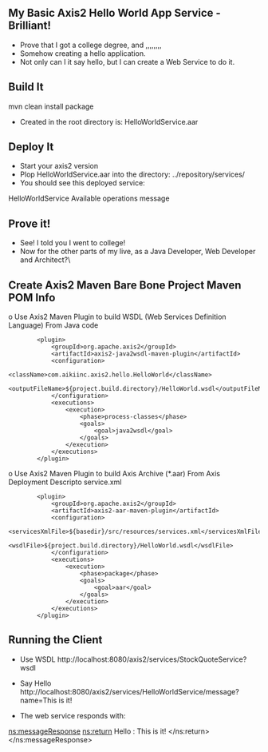 My Basic Axis2 Hello World App Service - Brilliant!
--------------------------------------------------------------
- Prove that I got a college degree, and ,,,,,,,,
- Somehow creating a hello application.
- Not only can I it say hello, but I can create a Web Service to do it.


Build It
-----------------------------
mvn clean install package

- Created in the root directory is: HelloWorldService.aar


Deploy It
--------------------

- Start your axis2 version
- Plop HelloWorldService.aar into the directory: ../repository/services/
- You should see this deployed service:

HelloWorldService
Available operations
    message


Prove it!
----------------------------------------
- See! I told you I went to college!
- Now for the other parts of my live, as a Java Developer, Web Developer and Architect?\


Create Axis2 Maven Bare Bone Project Maven POM Info
--------------------------------------------------------------------
o Use Axis2 Maven Plugin to build WSDL (Web Services Definition Language) From Java code

			<plugin>
				<groupId>org.apache.axis2</groupId>
				<artifactId>axis2-java2wsdl-maven-plugin</artifactId>
				<configuration>
					<className>com.aikiinc.axis2.hello.HelloWorld</className>
					<outputFileName>${project.build.directory}/HelloWorld.wsdl</outputFileName>
				</configuration>
				<executions>
					<execution>
						<phase>process-classes</phase>
						<goals>
							<goal>java2wsdl</goal>
						</goals>
					</execution>
				</executions>
			</plugin>

o Use Axis2 Maven Plugin to build Axis Archive (*.aar) From Axis Deployment Descripto service.xml

			<plugin>
				<groupId>org.apache.axis2</groupId>
				<artifactId>axis2-aar-maven-plugin</artifactId>
				<configuration>
					<servicesXmlFile>${basedir}/src/resources/services.xml</servicesXmlFile>
					<wsdlFile>${project.build.directory}/HelloWorld.wsdl</wsdlFile>
				</configuration>
				<executions>
					<execution>
						<phase>package</phase>
						<goals>
							<goal>aar</goal>
						</goals>
					</execution>
				</executions>
			</plugin>


Running the Client
-----------------------------------------
- Use WSDL
http://localhost:8080/axis2/services/StockQuoteService?wsdl

- Say Hello
http://localhost:8080/axis2/services/HelloWorldService/message?name=This is it!

- The web service responds with:

 <ns:messageResponse>
 	<ns:return> 
   	Hello : This is it!
 	</ns:return>
 </ns:messageResponse>
 
 

